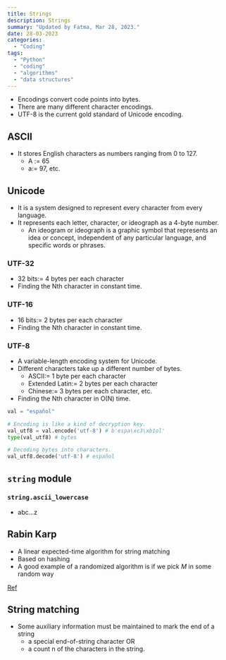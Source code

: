```yaml
---
title: Strings
description: Strings
summary: "Updated by Fatma, Mar 28, 2023."
date: 28-03-2023
categories:
  - "Coding"
tags:
  - "Python"
  - "coding"
  - "algorithms"
  - "data structures"
---
```

- Encodings convert code points into bytes.
- There are many different character encodings.
- UTF-8 is the current gold standard of Unicode encoding.

## ASCII

- It stores English characters as numbers ranging from 0 to 127.
  - A := 65
  - a:= 97, etc.

## Unicode

- It is a system designed to represent every character from every language.
- It represents each letter, character, or ideograph as a 4-byte number.
  - An ideogram or ideograph is a graphic symbol that represents an idea or concept, independent of any particular language, and specific words or phrases.

### UTF-32

- 32 bits:= 4 bytes per each character
- Finding the Nth character in constant time.

### UTF-16

- 16 bits:= 2 bytes per each character
- Finding the Nth character in constant time.

### UTF-8

- A variable-length encoding system for Unicode.
- Different characters take up a different number of bytes.
  - ASCII:= 1 byte per each character
  - Extended Latin:= 2 bytes per each character
  - Chinese:= 3 bytes per each character, etc.
- Finding the Nth character in O(N) time.

```python
val = "español"

# Encoding is like a kind of decryption key.
val_utf8 = val.encode('utf-8') # b'espa\xc3\xb1ol'
type(val_utf8) # bytes

# Decoding bytes into characters.
val_utf8.decode('utf-8') # español 
```

## `string` module

### `string.ascii_lowercase`

- abc...z

## Rabin Karp

- A linear expected-time algorithm for string matching
- Based on hashing
- A good example of a randomized algorithm is if we pick $M$ in some random way

[Ref](https://www.youtube.com/watch?v=qQ8vS2btsxI&ab_channel=AbdulBari`)

## String matching

- Some auxiliary information must be maintained to mark the end of a string
  - a special end-of-string character OR
  - a count n of the characters in the string.
